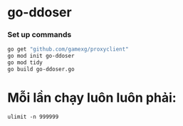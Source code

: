 # go-ddoser

### Set up commands
```bash
go get "github.com/gamexg/proxyclient"
go mod init go-ddoser
go mod tidy
go build go-ddoser.go
```
# Mỗi lần chạy luôn luôn phải:
```
ulimit -n 999999
```
